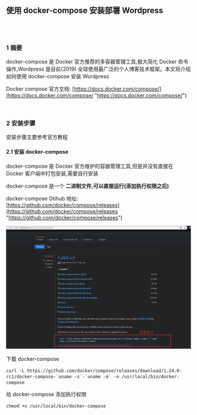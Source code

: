 ## 使用 docker-compose 安装部署 Wordpress  


​    
​    
### 1 摘要    

docker-compose 是 Docker 官方推荐的多容器管理工具,极大简化 Docker 命令操作,Wordpress 是目前(2019) 全球使用最广泛的个人博客技术框架。本文将介绍如何使用 docker-compose 安装 Wordpress  

Docker compose 官方文档: [https://docs.docker.com/compose/](https://docs.docker.com/compose/ "https://docs.docker.com/compose/")  

​    

### 2 安装步骤  

安装步骤主要参考官方教程  

#### 2.1 安装 docker-compose  

docker-compose 是 Docker 官方维护的容器管理工具,但是并没有直接在 Docker 客户端中打包安装,需要自行安装  

docker-compose 是一个 **二进制文件,可以直接运行(添加执行权限之后)**

docker-compose Gtihub 地址: [https://github.com/docker/compose/releases](https://github.com/docker/compose/releases "https://github.com/docker/compose/releases")  

<img src="img/docker-2-1.png" />  

下载 docker-compose   

```shell
curl -L https://github.com/docker/compose/releases/download/1.24.0-rc1/docker-compose-`uname -s`-`uname -m` -o /usr/local/bin/docker-compose
```

给 docker-compose 添加执行权限  

```shell
chmod +x /usr/local/bin/docker-compose
```


